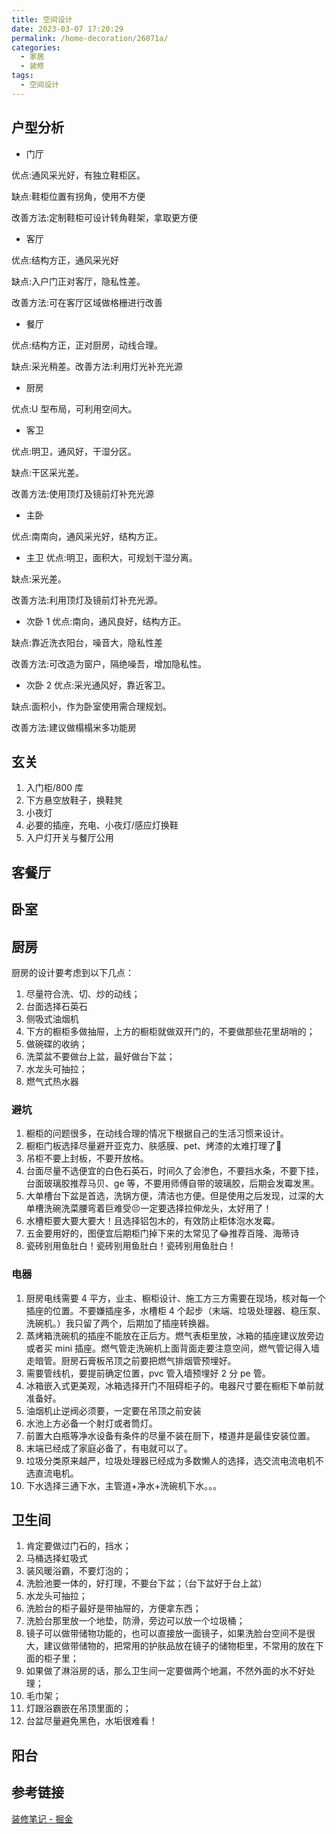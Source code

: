 ```yaml
---
title: 空间设计
date: 2023-03-07 17:20:29
permalink: /home-decoration/26071a/
categories:
  - 家居
  - 装修
tags:
  - 空间设计
---
```

## 户型分析

- 门厅
  
优点:通风采光好，有独立鞋柜区。

缺点:鞋柜位置有拐角，使用不方便

改善方法:定制鞋柜可设计转角鞋架，拿取更方便

- 客厅
  
优点:结构方正，通风采光好

缺点:入户门正对客厅，隐私性差。

改善方法:可在客厅区域做格栅进行改善

- 餐厅
  
优点:结构方正，正对厨房，动线合理。

缺点:采光稍差。改善方法:利用灯光补充光源

- 厨房

优点:U 型布局，可利用空间大。

- 客卫

优点:明卫，通风好，干湿分区。

缺点:干区采光差。

改善方法:使用顶灯及镜前灯补充光源

- 主卧

优点:南南向，通风采光好，结构方正。

- 主卫
优点:明卫，面积大，可规划干湿分离。

缺点:采光差。

改善方法:利用顶灯及镜前灯补充光源。

- 次卧 1
优点:南向，通风良好，结构方正。

缺点:靠近洗衣阳台，噪音大，隐私性差

改善方法:可改造为窗户，隔绝噪吾，增加隐私性。

- 次卧 2
优点:采光通风好，靠近客卫。

缺点:面积小，作为卧室使用需合理规划。

改善方法:建议做榻榻米多功能房

## 玄关

1. 入门柜/800 库
2. 下方悬空放鞋子，换鞋凳
3. 小夜灯
4. 必要的插座，充电、小夜灯/感应灯换鞋
5. 入户灯开关与餐厅公用

## 客餐厅

## 卧室

## 厨房

厨房的设计要考虑到以下几点：

1. 尽量符合洗、切、炒的动线；
2. 台面选择石英石
3. 侧吸式油烟机
4. 下方的橱柜多做抽屉，上方的橱柜就做双开门的，不要做那些花里胡哨的；
5. 做碗碟的收纳；
6. 洗菜盆不要做台上盆，最好做台下盆；
7. 水龙头可抽拉；
8. 燃气式热水器

### 避坑

1. 橱柜的问题很多，在动线合理的情况下根据自己的生活习惯来设计。
2. 橱柜门板选择尽量避开亚克力、肤感膜、pet、烤漆的太难打理了🌚
3. 吊柜不要上封板，不要开放格。
4. 台面尽量不选便宜的白色石英石，时间久了会渗色，不要挡水条，不要下挂，台面玻璃胶推荐马贝、ge 等，不要用师傅自带的玻璃胶，后期会发霉发黑。
5. 大单槽台下盆是首选，洗锅方便，清洁也方便。但是使用之后发现，过深的大单槽洗碗洗菜腰弯着巨难受😣一定要选择拉伸龙头，太好用了！
6. 水槽柜要大要大要大！且选择铝包木的，有效防止柜体泡水发霉。
7. 五金要用好的，图便宜后期柜门掉下来的太常见了😂推荐百隆、海蒂诗
8. 瓷砖别用鱼肚白！瓷砖别用鱼肚白！瓷砖别用鱼肚白！

### 电器

1. 厨房电线需要 4 平方，业主、橱柜设计、施工方三方需要在现场，核对每一个插座的位置。不要嫌插座多，水槽柜 4 个起步（末端、垃圾处理器、稳压泵、洗碗机。）我只留了两个，后期加了插座转换器。
2. 蒸烤箱洗碗机的插座不能放在正后方。燃气表柜里放，冰箱的插座建议放旁边或者买 mini 插座。燃气管走洗碗机上面背面走要注意空间，燃气管记得入墙走暗管。厨房石膏板吊顶之前要把燃气排烟管预埋好。
3. 需要管线机，要提前确定位置，pvc 管入墙预埋好 2 分 pe 管。
4. 冰箱嵌入式更美观，冰箱选择开门不阻碍柜子的。电器尺寸要在橱柜下单前就准备好。
5. 油烟机止逆阀必须要，一定要在吊顶之前安装
6. 水池上方必备一个射灯或者筒灯。
7. 前置大白瓶等净水设备有条件的尽量不装在厨下，楼道井是最佳安装位置。
8. 末端已经成了家庭必备了，有电就可以了。
9. 垃圾分类原来越严，垃圾处理器已经成为多数懒人的选择，选交流电流电机不选直流电机。
10. 下水选择三通下水，主管道+净水+洗碗机下水。。。

## 卫生间

1. 肯定要做过门石的，挡水；
2. 马桶选择虹吸式
3. 装风暖浴霸，不要灯泡的；
4. 洗脸池要一体的，好打理，不要台下盆；（台下盆好于台上盆）
5. 水龙头可抽拉；
6. 洗脸台的柜子最好是带抽屉的，方便拿东西；
7. 洗脸台那里放一个地垫，防滑，旁边可以放一个垃圾桶；
8. 镜子可以做带储物功能的，也可以直接放一面镜子，如果洗脸台空间不是很大，建议做带储物的，把常用的护肤品放在镜子的储物柜里，不常用的放在下面的柜子里；
9. 如果做了淋浴房的话，那么卫生间一定要做两个地漏，不然外面的水不好处理；
10. 毛巾架；
11. 灯跟浴霸嵌在吊顶里面的；
12. 台盆尽量避免黑色，水垢很难看！

## 阳台

## 参考链接

[装修笔记 - 掘金](https://juejin.cn/post/7171324816354459662)

